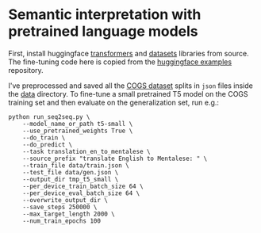 # Semantic interpretation with pretrained language models

First, install huggingface [transformers](https://huggingface.co/transformers/installation.html#installing-from-source) and [datasets](https://huggingface.co/docs/datasets/installation.html#installing-from-source) libraries from source. The fine-tuning code here is copied from the [huggingface examples](https://github.com/huggingface/transformers/blob/master/examples/seq2seq) repository.

I've preprocessed and saved all the [COGS dataset](https://github.com/najoungkim/COGS) splits in `json` files inside the [data](https://github.com/eminorhan/cogs-pretrained-lms/tree/master/data) directory. To fine-tune a small pretrained T5 model on the COGS training set and then evaluate on the generalization set, run e.g.: 

```
python run_seq2seq.py \
    --model_name_or_path t5-small \
    --use_pretrained_weights True \
    --do_train \
    --do_predict \
    --task translation_en_to_mentalese \
    --source_prefix "translate English to Mentalese: " \
    --train_file data/train.json \
    --test_file data/gen.json \
    --output_dir tmp_t5_small \
    --per_device_train_batch_size 64 \
    --per_device_eval_batch_size 64 \
    --overwrite_output_dir \
    --save_steps 250000 \
    --max_target_length 2000 \
    --num_train_epochs 100
```
